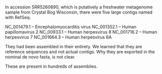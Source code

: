 In accession SRR5260890, which is putatively a freshwater metagenome sample from Crystal Bog Wisconsin, there were five large contigs named with RefSeq.

NC_001479.1 – Encephalomyocarditis virus 
NC_001352.1 – Human papillomavirus 2 
NC_00933.1 – Human herpesvirus 8
NC_001716.2 – Human herpesvirus 7
NC_001664.3 – Human herpesvirus 6A

They had been assembled in their entirety.  We learned that they are reference sequences and not actual contigs.  Why they are exported in the nominal de novo fasta, is not clear.

These are present in hundreds of assemblies.
